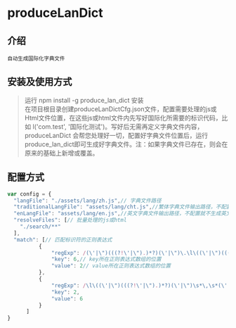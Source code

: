 # produceLanDict
## 介绍
	自动生成国际化字典文件
## 安装及使用方式
> 运行 npm install -g produce_lan_dict 安装  
> 在项目根目录创建produceLanDictCfg.json文件，配置需要处理的js或Html文件位置，在这些js或html文件内先写好国际化所需要的标识代码，比如 l('com.test', '国际化测试')。写好后无需再定义字典文件内容，produceLanDict 
会帮您处理好一切，配置好字典文件位置后，运行produce_lan_dict即可生成好字典文件。注：如果字典文件已存在，则会在原来的基础上新增或覆盖。  
## 配置方式   
```javascript
var config = {
  "langFile": "./assets/lang/zh.js",// 字典文件路径
  "traditionalLangFile": "assets/lang/cht.js",//繁体字典文件输出路径，不配置就不生成繁体版
  "enLangFile": "assets/lang/en.js",//英文字典文件输出路径，不配置就不生成英文版
  "resolveFiles": [// 批量处理的js或html
    "./search/**"
  ],
  "match": [// 匹配标识符的正则表达式
          {
              "regExp": /(\'|\")(((?!\'|\").)*?)(\'|\")\.\l\((\'|\")(((?!\'|\").)*?)(\'|\")\)/,
              "key": 6,// key所在正则表达式数组的位置
              "value": 2// value所在正则表达式数组的位置
          },
          {
              "regExp": /\l\((\'|\")(((?!\'|\").)*?)(\'|\")\s*\,\s*(\'|\")(((?!\'|\").)*?)(\'|\")\)/,
              "key": 2,
              "value": 6
          }
      ]
}
```
